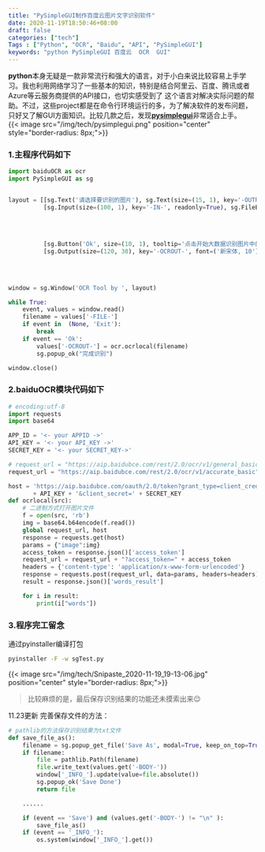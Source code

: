 ```yaml
---
title: "PySimpleGUI制作百度云图片文字识别软件"
date: 2020-11-19T18:50:46+08:00
draft: false
categories: ["tech"]
Tags : ["Python", "OCR", "Baidu", "API", "PySimpleGUI"]
keywords: "python PySimpleGUI 百度云  OCR  GUI"
---
```

  
**python**本身无疑是一款非常流行和强大的语言，对于小白来说比较容易上手学习。我也利用网络学习了一些基本的知识，特别是结合阿里云、百度、腾讯或者Azure等云服务商提供的API接口，也切实感受到了
这个语言对解决实际问题的帮助。不过，这些project都是在命令行环境运行的多，为了解决软件的发布问题，只好又了解GUI方面知识。比较几款之后，发现[**pysimplegui**](https://pysimplegui.readthedocs.io)非常适合上手。  
{{< image src="/img/tech/pysimplegui.png"  position="center" style="border-radius: 8px;">}}
### 1.主程序代码如下
```python
import baiduOCR as ocr
import PySimpleGUI as sg


layout = [[sg.Text('请选择要识别的图片'), sg.Text(size=(15, 1), key='-OUTPUT-')],
          [sg.Input(size=(100, 1), key='-IN-', readonly=True), sg.FileBrowse('选择文件', file_types=(("jpg", "*.jpg"), \
                                                                                         ("gif files", "*.gif"),
                                                                                         ("png", "*.png"),
                                                                                         ("bmp", "*.bmp")),
                                                                             key='-FILE-', size=(10, 1))],
          [sg.Button('Ok', size=(10, 1), tooltip='点击开始大数据识别图片中的文字'), sg.Button('Exit', size=(10, 1), pad=(0, 10))],
          [sg.Output(size=(120, 30), key='-OCROUT-', font=('新宋体, 10'))], [sg.FileSaveAs('另存为：', \
                                                                                        size=(15, 1), pad=(0, 20),\
                                                                                        file_types=(("Text Files", "*.txt"),),\
                                                                                        default_extension='.txt')]]

window = sg.Window('OCR Tool by ', layout)

while True:
    event, values = window.read()
    filename = values['-FILE-']
    if event in  (None, 'Exit'):
        break
    if event == 'Ok':
        values['-OCROUT-'] = ocr.ocrlocal(filename)
        sg.popup_ok("完成识别")

window.close()
```  
  

### 2.baiduOCR模块代码如下  
  

```python
# encoding:utf-8
import requests
import base64

APP_ID = '<- your APPID ->'
API_KEY = '<- your API_KEY ->'
SECRET_KEY = '<- your SECRET_KEY->'

# request_url = "https://aip.baidubce.com/rest/2.0/ocr/v1/general_basic" #文字识别（高精度版）500次/天
request_url = "https://aip.baidubce.com/rest/2.0/ocr/v1/accurate_basic" #文字识别（标准版）50000次/天

host = 'https://aip.baidubce.com/oauth/2.0/token?grant_type=client_credentials&client_id=' \
       + API_KEY + '&client_secret=' + SECRET_KEY
def ocrlocal(src):
    # 二进制方式打开图片文件
    f = open(src, 'rb')
    img = base64.b64encode(f.read())
    global request_url, host
    response = requests.get(host)
    params = {"image":img}
    access_token = response.json()['access_token']
    request_url = request_url + "?access_token=" + access_token
    headers = {'content-type': 'application/x-www-form-urlencoded'}
    response = requests.post(request_url, data=params, headers=headers)
    result = response.json()['words_result']

    for i in result:
        print(i["words"])
```  
  
    
### 3.程序完工留念  
  
通过pyinstaller编译打包
```bash
pyinstaller -F -w sgTest.py
```
  
{{< image src="/img/tech/Snipaste_2020-11-19_19-13-06.jpg"  position="center" style="border-radius: 8px;">}}
> 比较麻烦的是，最后保存识别结果的功能还未摸索出来&#128524;

11.23更新
完善保存文件的方法：
```python
# pathlib的方法保存识别结果为txt文件
def save_file_as():
    filename = sg.popup_get_file('Save As', modal=True, keep_on_top=True, save_as=True, no_window=True, file_types=(("Text Files", "*.txt"),), default_extension='.txt')
    if filename:
        file = pathlib.Path(filename)
        file.write_text(values.get('-BODY-'))
        window['_INFO_'].update(value=file.absolute())
        sg.popup_ok('Save Done')
        return file

    ......

    if (event == 'Save') and (values.get('-BODY-') != "\n" ):
        save_file_as()
    if (event == '_INFO_'):
        os.system(window['_INFO_'].get())
```